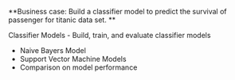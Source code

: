 **Business case: Build a classifier model to predict the survival of passenger for titanic data set. **

Classifier Models - Build, train, and evaluate classifier models

- Naive Bayers Model
- Support Vector Machine Models
- Comparison on model performance
